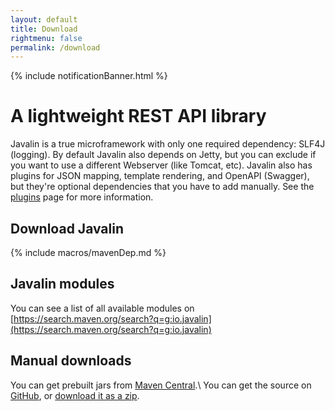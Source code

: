 ```yaml
---
layout: default
title: Download
rightmenu: false
permalink: /download
---
```


{% include notificationBanner.html %}

<h1 class="no-margin-top">A lightweight REST API library</h1>

Javalin is a true microframework with only one required dependency: SLF4J (logging).
By default Javalin also depends on Jetty, but you can exclude 
if you want to use a different Webserver (like Tomcat, etc).
Javalin also has plugins for JSON mapping, template rendering, and OpenAPI (Swagger), but they're
optional dependencies that you have to add manually.
See the [plugins](/plugins) page for more information.

## Download Javalin
{% include macros/mavenDep.md %}

## Javalin modules

You can see a list of all available modules on [https://search.maven.org/search?q=g:io.javalin](https://search.maven.org/search?q=g:io.javalin)

## Manual downloads
You can get prebuilt jars from [Maven Central](https://repo1.maven.org/maven2/io/javalin/javalin/).\\
You can get the source on [GitHub](https://github.com/javalin/javalin), or [download it as a zip](https://github.com/javalin/javalin/archive/master.zip).
